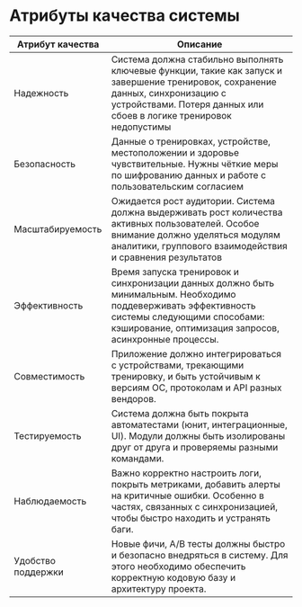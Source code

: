 # Атрибуты качества системы

| Атрибут качества | Описание |
| - | - |
| Надежность | Система должна стабильно выполнять ключевые функции, такие как запуск и завершение тренировок, сохранение данных, синхронизацию с устройствами.  Потеря данных или сбоев в логике тренировок недопустимы |
| Безопасность | Данные о тренировках, устройстве, местоположении и здоровье чувствительные. Нужны чёткие меры по шифрованию данных и работе с пользовательским согласием|
| Масштабируемость | Ожидается рост аудитории. Система должна выдерживать рост количества активных пользователей. Особое внимание должно уделяться модулям аналитики, группового взаимодействия и сравнения результатов |
| Эффективность | Время запуска тренировок и синхронизации данных должно быть минимальным. Необходимо поддеверживать эффективность системы следующими способами: кэширование, оптимизация запросов, асинхронные процессы. |
| Совместимость | Приложение должно интегрироваться с устройствами, трекающими тренировку, и быть устойчивым к версиям ОС, протоколам и API разных вендоров. |
| Тестируемость | Система должна быть покрыта автоматестами (юнит, интеграционные, UI). Модули должны быть изолированы друг от друга и проверяемы разными командами. |
| Наблюдаемость | Важно корректно настроить логи, покрыть метриками, добавить алерты на критичные ошибки. Особенно в частях, связанных с синхронизацией, чтобы быстро находить и устранять баги. |
| Удобство поддержки |	Новые фичи, A/B тесты должны быстро и безопасно внедряться в систему. Для этого необходимо обеспечить корректную кодовую базу и архитектуру проекта. |

